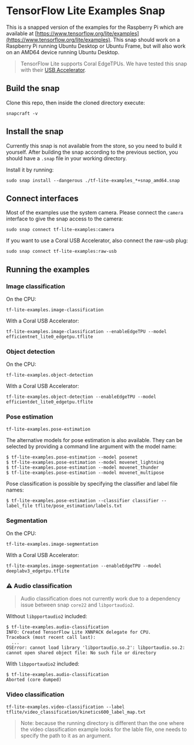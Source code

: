 # TensorFlow Lite Examples Snap

This is a snapped version of the examples for the Raspberry Pi which are available at [https://www.tensorflow.org/lite/examples](https://www.tensorflow.org/lite/examples). 
This snap should work on a Raspberry Pi running Ubuntu Desktop or Ubuntu Frame, but will also work on an AMD64 device running Ubuntu Desktop.

> TensorFlow Lite supports Coral EdgeTPUs. We have tested this snap with their [USB Accelerator](https://coral.ai/products/accelerator). 

## Build the snap

Clone this repo, then inside the cloned directory execute:

```
snapcraft -v
```

## Install the snap

Currently this snap is not available from the store, so you need to build it yourself.
After building the snap according to the previous section, you should have a `.snap` file in your working directory. 

Install it by running:
```
sudo snap install --dangerous ./tf-lite-examples_*+snap_amd64.snap
```

## Connect interfaces

Most of the examples use the system camera.
Please connect the `camera` interface to give the snap access to the camera:

```
sudo snap connect tf-lite-examples:camera
```

If you want to use a Coral USB Accelerator, also connect the raw-usb plug:

```
sudo snap connect tf-lite-examples:raw-usb
```

## Running the examples

### Image classification

On the CPU:
```
tf-lite-examples.image-classification
```

With a Coral USB Accelerator:
```
tf-lite-examples.image-classification --enableEdgeTPU --model efficientnet_lite0_edgetpu.tflite
```

### Object detection

On the CPU:
```
tf-lite-examples.object-detection
```

With a Coral USB Accelerator:
```
tf-lite-examples.object-detection --enableEdgeTPU --model efficientdet_lite0_edgetpu.tflite
```

### Pose estimation

```
tf-lite-examples.pose-estimation
```

The alternative models for pose estimation is also available.
They can be selected by providing a command line argument with the model name:
```
$ tf-lite-examples.pose-estimation --model posenet
$ tf-lite-examples.pose-estimation --model movenet_lightning
$ tf-lite-examples.pose-estimation --model movenet_thunder
$ tf-lite-examples.pose-estimation --model movenet_multipose
```

Pose classification is possible by specifying the classifier and label file names:
```
$ tf-lite-examples.pose-estimation --classifier classifier --label_file tflite/pose_estimation/labels.txt
```

### Segmentation

On the CPU:
```
tf-lite-examples.image-segmentation
```

With a Coral USB Accelerator:
```
tf-lite-examples.image-segmentation --enableEdgeTPU --model deeplabv3_edgetpu.tflite
```

### ⚠️ Audio classification

> Audio classification does not currently work due to a dependency issue between snap `core22` and `libportaudio2`.

Without `libpportaudio2` included:
```
$ tf-lite-examples.audio-classification 
INFO: Created TensorFlow Lite XNNPACK delegate for CPU.
Traceback (most recent call last):
  ...
OSError: cannot load library 'libportaudio.so.2': libportaudio.so.2: cannot open shared object file: No such file or directory
```

With `libpportaudio2` included:
```
$ tf-lite-examples.audio-classification
Aborted (core dumped)
```

### Video classification

```
tf-lite-examples.video-classification --label tflite/video_classification/kinetics600_label_map.txt
```

> Note: because the running directory is different than the one where the video classification example looks for the lable file, one needs to specify the path to it as an argument.
